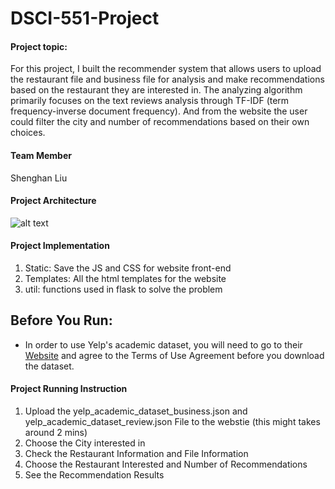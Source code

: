 # DSCI-551-Project

#### Project topic:

For this project, I built the recommender system that allows users to upload the restaurant file and business file for analysis and make recommendations based on the restaurant they are interested in. The analyzing algorithm primarily focuses on the text reviews analysis through TF-IDF (term frequency-inverse document frequency).  And from the website the user could filter the city and number of recommendations based on their own choices.


#### Team Member

Shenghan Liu

#### Project Architecture

![alt text](https://github.com/Lannnnnnn/DSCI-551-Project/main/static/architecture.png)



#### Project Implementation

1. Static: Save the JS and CSS for website front-end
2. Templates: All the html templates for the website
3. util: functions used in flask to solve the problem

## Before You Run:
* In order to use Yelp's academic dataset, you will need to go to their [Website](https://www.yelp.com/dataset) and agree to the Terms of Use Agreement before you download the dataset. 

#### Project Running Instruction

1. Upload the yelp_academic_dataset_business.json and yelp_academic_dataset_review.json File to the webstie (this might takes around 2 mins)
2. Choose the City interested in
3. Check the Restaurant Information and File Information
4. Choose the Restaurant Interested and Number of Recommendations
5. See the Recommendation Results
